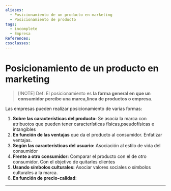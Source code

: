 ```yaml
---
aliases:
  - Posicionamiento de un producto en marketing
  - Posicionamiento de producto
tags:
  - incomplete
  - Empresa
References: 
cssclasses:
---
```

# Posicionamiento de un producto en marketing

> [!NOTE] Def: 
> El posicionamiento es **la forma general en que un consumidor percibe una marca,linea de productos o empresa**. 

Las empresas pueden realizar posicionamiento de varias formas: 
1. **Sobre las características del producto:** Se asocia la marca con atribuotos que pueden tener características físicas,pseudofísicas e intangibles
2. **En función de las ventajas** que da el producto al consumidor. Enfatizar ventajas. 
3. **Según las características del usuario:** Asociación al estilo de vida del consumidor
4. **Frente a otro consumidor:** Comparar el producto con el de otro consumidor. Con el objetivo de quitarles clientes 
5. **Usando símbolos culturales:** Asociar valores sociales o símbolos culturales a la marca.
6. **En función de precio-calidad**:

***
